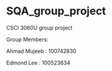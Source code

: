 # SQA_group_project
CSCI 3060U group project

Group Members:

Ahmad Mujeeb : 100742830

Edmond Lee   : 100523634
